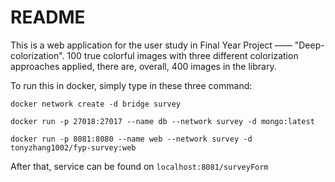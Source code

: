 # README

This is a web application for the user study in Final Year Project —— "Deep-colorization". 100 true colorful images with three different colorization approaches applied, there are, overall, 400 images in the library. 

To run this in docker, simply type in these three command:

`docker network create -d bridge survey`

`docker run -p 27018:27017 --name db --network survey -d mongo:latest`

`docker run -p 8081:8080 --name web --network survey -d tonyzhang1002/fyp-survey:web`

After that, service can be found on `localhost:8081/surveyForm`